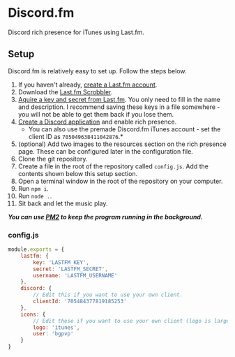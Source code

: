 # Discord.fm
Discord rich presence for iTunes using Last.fm.

## Setup
Discord.fm is relatively easy to set up. Follow the steps below.

1. If you haven't already, [create a Last.fm account](https://last.fm).
2. Download the [Last.fm Scrobbler](https://www.last.fm/download/windows-scrobbler). 
2. [Aquire a key and secret from Last.fm](https://last.fm/api). You only need to fill in the name and description. I recommend saving these keys in a file somewhere - you will not be able to get them back if you lose them.
3. [Create a Discord application](https://discordapp.com/developers) and enable rich presence.
   * You can also use the premade Discord.fm iTunes account - set the client ID as `705049638411042876`.*
4. (optional) Add two images to the resources section on the rich presence page. These can be configured later in the configuration file.
5. Clone the git repository.
6. Create a file in the root of the repository called `config.js`. Add the contents shown below this setup section.
7. Open a terminal window in the root of the repository on your computer.
8. Run `npm i`.
9. Run `node .`.
10. Sit back and let the music play.

***You can use [PM2](https://npmjs.com/pm2) to keep the program running in the background.***

### config.js
```js
module.exports = {
    lastfm: {
        key: 'LASTFM_KEY',
        secret: 'LASTFM_SECRET',
        username: 'LASTFM_USERNAME'
    },
    discord: {
        // Edit this if you want to use your own client.
        clientId: '705484377819185253'
    },
    icons: {
        // Edit these if you want to use your own client (logo is largeImage, user is smallImage).
        logo: 'itunes',
        user: 'bgpvp'
    }
}
```
